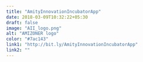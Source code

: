 ```yaml
---
title: "AmityInnovationIncubatorApp"
date: 2018-03-09T10:32:22+05:30
draft: false
image: "AII_logo.png"
alt: "AMIZONER logo"
color: "#7ac143"
link1: "http://bit.ly/AmityInnovationIncubatorApp"
link2: ""
---
```

